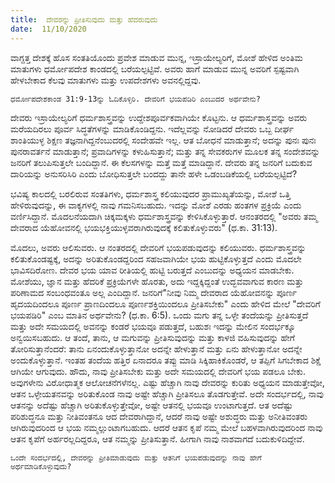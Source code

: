 ```yaml
---
title:  ದೇವರನ್ನು ಪ್ರೀತಿಸುವುದು ಮತ್ತು ಹೆದರುವುದು
date:  11/10/2020
---
```


ವಾಗ್ದತ್ತ ದೇಶಕ್ಕೆ ಹೊಸ ಸಂತತಿಯೊಂದು ಪ್ರವೇಶ ಮಾಡುವ ಮುನ್ನ, ಇಸ್ರಾಯೇಲ್ಯರಿಗೆ, ಮೋಶೆ ಹೇಳಿದ ಅಂತಿಮ ಮಾತುಗಳು ಧರ್ಮೋಪದೇಶ ಕಾಂಡದಲ್ಲಿ ಬರೆಯಲ್ಪಟ್ಟಿವೆ. ಅವರು ಹಾಗೆ ಮಾಡುವ ಮುನ್ನ ಅವರಿಗೆ ಸ್ಪಷ್ಟವಾಗಿ ಹೇಳಬೇಕಾದ ಕೆಲವು ಮಾತುಗಳು ಮತ್ತು ಉಪದೇಶಗಳು ಅವನಲ್ಲಿದ್ದವು.

`ಧರ್ಮೋಪದೇಶಕಾಂಡ 31:9-13ನ್ನು ಓದಿಕೊಳ್ಳಿರಿ. ದೇವರಿಗೆ ಭಯಪಡಿರಿ ಎಂಬುದರ ಅರ್ಥವೇನು?`

ದೇವರು ಇಸ್ರಾಯೇಲ್ಯರಿಗೆ ಧರ್ಮಶಾಸ್ತ್ರವನ್ನು ಉದ್ದೇಶಪೂರ್ವಕವಾಗಿಯೇ ಕೊಟ್ಟನು. ಆ ಧರ್ಮಶಾಸ್ತ್ರವನ್ನು ಅವರು ಮರೆಯದಿರಲು ಪೂರ್ವ ಸಿದ್ಧತೆಗಳನ್ನು ಮಾಡಿಕೊಂಡಿದ್ದನು. ಇದೆಲ್ಲವನ್ನು ನೋಡಿದರೆ ದೇವರು ಒಬ್ಬ ದೀರ್ಘ ಶಾಂತಿಯುಳ್ಳ ಶಿಕ್ಷಣ ತಜ್ಞನಾಗಿದ್ದನೆಂಬುದರಲ್ಲಿ ಸಂದೇಹವೇ ಇಲ್ಲ. ಆತ ಬೋಧನೆ ಮಾಡುತ್ತಾನೆ; ಅದನ್ನು ಪುನಃ ಪುನಃ ಪುನರಾವರ್ತನೆ ಮಾಡುತ್ತಾನೆ; ಪ್ರವಾದಿಗಳನ್ನು ಕಳುಹಿಸುತ್ತಾನೆ; ಮತ್ತು ತನ್ನ ಸೇವಕರುಗಳ ಮೂಲಕ ತನ್ನ ಸಂದೇಶವನ್ನು ಜನರಿಗೆ ತಲುಪಿಸುತ್ತಲೇ ಬಂದಿದ್ದಾನೆ. ಈ ಕೆಲಸಗಳನ್ನು ಮತ್ತೆ ಮತ್ತೆ ಮಾಡಿದ್ದಾನೆ. ದೇವರು ತನ್ನ ಜನರಿಗೆ ಬದುಕುವ ದಾರಿಯನ್ನು ಅನುಸರಿಸಿರಿ ಎಂದು ಬೋಧಿಸುತ್ತಲೇ ಬಂದದ್ದು ತಾನೇ ಹಳೇ ಒಡಂಬಡಿಕೆಯಲ್ಲಿ ಬರೆಯಲ್ಪಟ್ಟಿದೆ?

ಭವಿಷ್ಯ ಕಾಲದಲ್ಲಿ ಬರಲಿರುವ ಸಂತತಿಗಳು, ಧರ್ಮಶಾಸ್ತ್ರ ಕಲಿಯುವುದರ ಪ್ರಾಮುಖ್ಯತೆಯನ್ನು, ಮೋಶೆ ಒತ್ತಿ ಹೇಳಿರುವುದನ್ನು, ಈ ವಾಕ್ಯಗಳಲ್ಲಿ ನಾವು ಗಮನಿಸಬಹುದು. ಇದನ್ನು ಮೋಶೆ ಎರಡು ಹಂತಗಳ ಪ್ರಕ್ರಿಯೆ ಎಂದು ವರ್ಣಿಸಿದ್ದಾನೆ. ಮೊದಲನೆಯದಾಗಿ ಚಿಕ್ಕಮಕ್ಕಳು ಧರ್ಮಶಾಸ್ತ್ರವನ್ನು ಕೇಳಿಸಿಕೊಳ್ಳುತ್ತಾರೆ. ಆನಂತರದಲ್ಲಿ "ಅವರು ತಮ್ಮ ದೇವರಾದ ಯೆಹೋವನಲ್ಲಿ ಭಯಭಕ್ತಿಯುಳ್ಳವರಾಗಿರುವುದಕ್ಕೆ ಕಲಿತುಕೊಳ್ಳುವರು" (ಧ.ಕಾ. 31:13).

ಮೊದಲು, ಅವರು ಆಲಿಸುವರು. ಆ ನಂತರದಲ್ಲಿ ದೇವರಿಗೆ ಭಯಪಡುವುದನ್ನು ಕಲಿಯುವರು. ಧರ್ಮಶಾಸ್ತ್ರವನ್ನು ಕಲಿತುಕೊಂಡಷ್ಟಕ್ಕೆ, ಅದನ್ನು ಅರಿತುಕೊಂಡದ್ದರಿಂದ ಸಹಜವಾಗಿಯೇ ಭಯ ಹುಟ್ಟಿಕೊಳ್ಳುತ್ತದೆ ಎಂದು ಮೊದಲೇ ಭಾವಿಸದಿರೋಣ. ದೇವರ ಭಯ ಯಾವ ರೀತಿಯಲ್ಲಿ ಹುಟ್ಟಿ ಬರುತ್ತದೆ ಎಂಬುದನ್ನು ಅಧ್ಯಯನ ಮಾಡಬೇಕು. ಮೋಶೆಯು, ಜ್ಞಾನ ಮತ್ತು ಹೆದರಿಕೆ ಪ್ರಕ್ರಿಯೆಗಳೇ ಹೊರತು, ಅದು ಇದ್ದಕ್ಕಿದ್ದಂತೆ ಉದ್ಭವವಾಗುವ ಕಾರಣ ಮತ್ತು ಪರಿಣಾಮದ ಸಂಬಂಧವಂತೂ ಅಲ್ಲ ಎಂದಿದ್ದಾನೆ. ಜನರಿಗೆ"ನೀವು ನಿಮ್ಮ ದೇವರಾದ ಯೆಹೋವನನ್ನು ಪೂರ್ಣ ಹೃದಯದಿಂದಲೂ ಪೂರ್ಣ ಪ್ರಾಣದಿಂದಲೂ ಪೂರ್ಣಶಕ್ತಿಯಿಂದಲೂ ಪ್ರೀತಿಸಬೇಕು" ಎಂದು ಹೇಳಿದ ಮೇಲೆ "ದೇವರಿಗೆ ಭಯಪಡಿರಿ" ಎಂಬ ಮಾತಿನ ಅರ್ಥವೇನು? (ಧ.ಕಾ. 6:5). ಒಂದು ಮಗು ತನ್ನ ಒಳ್ಳೇ ತಂದೆಯನ್ನು ಪ್ರೀತಿಸುತ್ತದೆ ಮತ್ತು ಅದೇ ಸಮಯದಲ್ಲಿ ಅವನನ್ನು ಕಂಡರೆ ಭಯವೂ ಪಡುತ್ತದೆ, ಬಹುಶಃ ಇದನ್ನು ಮೇಲಿನ ಸಂದರ್ಭಕ್ಕೂ ಅನ್ವಯಿಸಬಹುದು. ಆ ತಂದೆ, ತಾನು, ಆ ಮಗುವನ್ನು ಪ್ರೀತಿಸುವುದನ್ನು ಮತ್ತು ಕಾಳಜಿ ವಹಿಸುವುದನ್ನು ಹೇಗೆ ತೋರಿಸುತ್ತಾನೆಂದರೆ: ತಾನು ಏನಂದುಕೊಳ್ಳುತ್ತಾನೋ ಅದನ್ನೇ ಹೇಳುತ್ತಾನೆ ಮತ್ತು ಏನು ಹೇಳುತ್ತಾನೋ ಅದನ್ನೇ ಅಂದುಕೊಳ್ಳುತ್ತಾನೆ. ಇಂತಹ ತಂದೆಯ ಹತ್ತಿರ ಏನಾದರೂ ತಪ್ಪು ಮಾಡಿ ಸಿಕ್ಕಿಹಾಕಿಕೊಂಡರೆ, ಆ ತಪ್ಪಿಗೆ ಸಿಗಬೇಕಾದ ಶಿಕ್ಷೆ ಆಗಿಯೇ ಆಗುವುದು. ಹೌದು, ನಾವು ಪ್ರೀತಿಸಬೇಕು ಮತ್ತು ಅದೇ ಸಮಯದಲ್ಲಿ ದೇವರಿಗೆ ಭಯ ಪಡಲೂ ಬೇಕು. ಅವುಗಳೇನು ವಿರೋಧಾತ್ಮಕ ಆಲೋಚನೆಗಳೆನಲ್ಲ. ಎಷ್ಟು ಹೆಚ್ಚಾಗಿ ನಾವು ದೇವರನ್ನು ಕುರಿತು ಅಧ್ಯಯನ ಮಾಡುತ್ತೇವೋ, ಆತನ ಒಳ್ಳೇಯತನವನ್ನು ಅರಿತುಕೊಂಡ ನಾವು ಅಷ್ಟೇ ಹೆಚ್ಚಾಗಿ ಪ್ರೀತಿಸಲೂ ತೊಡಗುತ್ತೇವೆ. ಅದೇ ಸಂದರ್ಭದಲ್ಲಿ, ನಾವು ಆತನನ್ನು ಅದೆಷ್ಟು ಹೆಚ್ಚಾಗಿ ಅರಿತುಕೊಳ್ಳುತ್ತೇವೋ, ಅಷ್ಟೇ ಆತನಲ್ಲಿ ಭಯವೂ ಉಂಟಾಗುತ್ತದೆ. ಆತ ಅದೆಷ್ಟು ಪರಿಶುದ್ಧನೂ ಮತ್ತು ನೀತಿವಂತನೂ ಆದ ದೇವರಾಗಿದ್ದಾನೆ, ಆದರೆ ನಾವು ಅಷ್ಟೇ ಅಶುದ್ಧರು ಮತ್ತು ಅನೀತಿವಂತರು ಆಗಿರುವುದರಿಂದ ಆ ಭಯ ನಮ್ಮಲ್ಲುಂಟಾಗಬಹುದು. ಆದರೆ ಆತನ ಕೃಪೆ ನಮ್ಮ ಮೇಲೆ ಬಹಳವಾಗಿರುವುದರಿಂದ ನಾವು ಆತನ ಕೃಪೆಗೆ ಅರ್ಹರಲ್ಲದಿದ್ದರೂ, ಆತ ನಮ್ಮನ್ನು ಪ್ರೀತಿಸುತ್ತಾನೆ. ಹೀಗಾಗಿ ನಾವು ನಾಶವಾಗದೆ ಬದುಕುಳಿದಿದ್ದೇವೆ.

`ಒಂದೇ ಸಂದರ್ಭದಲ್ಲಿ, ದೇವರನ್ನು ಪ್ರೀತಿಮಾಡುವುದು ಮತ್ತು ಆತನಿಗೆ ಭಯಪಡುವುದನ್ನು ನಾವು ಹೇಗೆ ಅರ್ಥಮಾಡಿಕೊಳ್ಳುವುದು?`